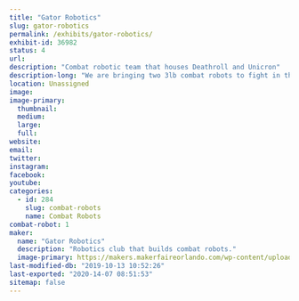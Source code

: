 ```yaml
---
title: "Gator Robotics"
slug: gator-robotics
permalink: /exhibits/gator-robotics/
exhibit-id: 36982
status: 4
url: 
description: "Combat robotic team that houses Deathroll and Unicron"
description-long: "We are bringing two 3lb combat robots to fight in the competition."
location: Unassigned
image: 
image-primary:
  thumbnail: 
  medium: 
  large: 
  full: 
website: 
email: 
twitter: 
instagram: 
facebook: 
youtube: 
categories:
  - id: 284
    slug: combat-robots
    name: Combat Robots
combat-robot: 1
maker:
  name: "Gator Robotics"
  description: "Robotics club that builds combat robots."
  image-primary: https://makers.makerfaireorlando.com/wp-content/uploads/2018/11/13342865_1372233216125643_6208682043170332265_n.jpg
last-modified-db: "2019-10-13 10:52:26"
last-exported: "2020-14-07 08:51:53"
sitemap: false
---
```

